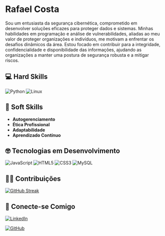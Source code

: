 # Rafael Costa

Sou um entusiasta da segurança cibernética, comprometido em desenvolver soluções eficazes para proteger dados e sistemas. Minhas habilidades em programação e análise de vulnerabilidades, aliadas ao meu valor de proteger organizações e indivíduos, me motivam a enfrentar os desafios dinâmicos da área. Estou focado em contribuir para a integridade, confidencialidade e disponibilidade das informações, ajudando as organizações a manter uma postura de segurança robusta e a mitigar riscos.

## 💻 **Hard Skills**
![Python](https://img.shields.io/badge/python-3670A0?style=for-the-badge&logo=python&logoColor=ffdd54)   ![Linux](https://img.shields.io/badge/Linux-000?style=for-the-badge&logo=linux&logoColor=FCC624)  

## 🧠 **Soft Skills**

- **Autogerenciamento** 
- **Ética Profissional**
- **Adaptabilidade**
- **Aprendizado Contínuo**

## 🤓 **Tecnologias em Desenvolvimento**

![JavaScript](https://img.shields.io/badge/JavaScript-F7DF1E?style=for-the-badge&logo=javascript&logoColor=black)    ![HTML5](https://img.shields.io/badge/HTML5-E34F26?style=for-the-badge&logo=html5&logoColor=white)    ![CSS3](https://img.shields.io/badge/CSS3-1572B6?style=for-the-badge&logo=css3&logoColor=white) ![MySQL](https://img.shields.io/badge/MySQL-00000F?style=for-the-badge&logo=mysql&logoColor=white)


## **🧑‍💻 Contribuições** 

[![GitHub Streak](https://streak-stats.demolab.com?user=RafaelCF02&theme=black-ice&border=2BCDFF)](https://git.io/streak-stats)

## **🔗 Conecte-se Comigo**
[![LinkedIn](https://img.shields.io/badge/LinkedIn-0077B5?style=for-the-badge&logo=linkedin&logoColor=white)](https://www.linkedin.com/in/rafael-costa-6b37ba200)

[![GitHub](https://img.shields.io/badge/GitHub-100000?style=for-the-badge&logo=github&logoColor=white)](https://github.com/RafaelCF02)
